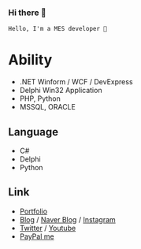 ### Hi there 👋

```
Hello, I'm a MES developer 🌙
```

# Ability
 
- .NET Winform / WCF / DevExpress  
- Delphi Win32 Application  
- PHP, Python 
- MSSQL, ORACLE 

## Language

- C#
- Delphi
- Python

## Link

- [Portfolio](https://skshpapa80.github.io/Portfolio/)
- [Blog](https://skshpapa80.github.io/) / [Naver Blog](https://blog.naver.com/skshpapa80/) / [Instagram](https://www.instagram.com/skshpapa80/)
- [Twitter](https://twitter.com/skshpapa80) / [Youtube](https://www.youtube.com/channel/UCok-8nABbWVkBvuwCqTjDbg)
- [PayPal me](https://paypal.me/skshpapa80?country.x=KR&locale.x=ko_KR)
